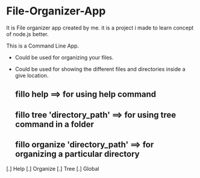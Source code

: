 # File-Organizer-App
It is File organizer app created by me. it is a project i made to learn concept of node.js better.

This is a Command Line App.
* Could be used for organizing your files.
* Could be used for showing the different files and directories inside a give location.

  ##  fillo help      ==> for using help command
  ##  fillo tree 'directory_path'     ==> for using tree command in a folder
  ##  fillo organize 'directory_path'     ==> for organizing a particular directory

[.] Help
[.] Organize
[.] Tree
[.] Global
